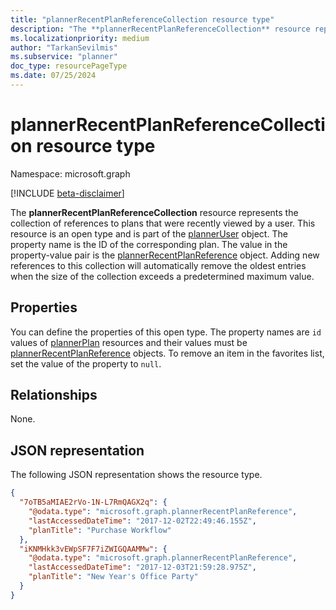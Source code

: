 ```yaml
---
title: "plannerRecentPlanReferenceCollection resource type"
description: "The **plannerRecentPlanReferenceCollection** resource represents the collection of references to plans that were recently viewed by a user. This resource is an open type and is part of the plannerUser object. The property name is the ID of the corresponding plan. The value in the property-value pair is the plannerRecentPlanReference object."
ms.localizationpriority: medium
author: "TarkanSevilmis"
ms.subservice: "planner"
doc_type: resourcePageType
ms.date: 07/25/2024
---
```


# plannerRecentPlanReferenceCollection resource type

Namespace: microsoft.graph

[!INCLUDE [beta-disclaimer](../../includes/beta-disclaimer.md)]

The **plannerRecentPlanReferenceCollection** resource represents the collection of references to plans that were recently viewed by a user. This resource is an open type and is part of the [plannerUser](planneruser.md) object. The property name is the ID of the corresponding plan. The value in the property-value pair is the [plannerRecentPlanReference](plannerrecentplanreference.md) object.
Adding new references to this collection will automatically remove the oldest entries when the size of the collection exceeds a predetermined maximum value.


## Properties
You can define the properties of this open type. The property names are `id` values of [plannerPlan](plannerplan.md) resources and their values must be [plannerRecentPlanReference](plannerrecentplanreference.md) objects. To remove an item in the favorites list, set the value of the property to `null`.

## Relationships

None.

## JSON representation

The following JSON representation shows the resource type.

<!-- {
  "blockType": "resource",
  "optionalProperties": [

  ],
  "@odata.type": "microsoft.graph.plannerRecentPlanReferenceCollection",
  "openType": true
}-->

```json
{
  "7oTB5aMIAE2rVo-1N-L7RmQAGX2q": {
    "@odata.type": "microsoft.graph.plannerRecentPlanReference",
    "lastAccessedDateTime": "2017-12-02T22:49:46.155Z",
    "planTitle": "Purchase Workflow"
  },
  "iKNMHkk3vEWpSF7F7iZWIGQAAMMw": {
    "@odata.type": "microsoft.graph.plannerRecentPlanReference",
    "lastAccessedDateTime": "2017-12-03T21:59:28.975Z",
    "planTitle": "New Year's Office Party"
  }
}
```



<!-- uuid: 8fcb5dbc-d5aa-4681-8e31-b001d5168d79
2015-10-25 14:57:30 UTC -->
<!--
{
  "type": "#page.annotation",
  "description": "plannerRecentPlanReferenceCollection resource",
  "keywords": "",
  "section": "documentation",
  "tocPath": "",
  "suppressions": []
}
-->



